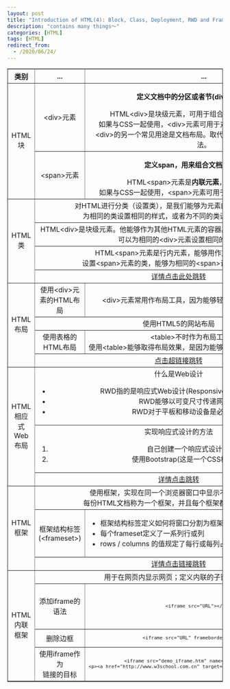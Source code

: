 ```yaml
---
layout: post
title: "Introduction of HTML(4): Block, Class, Deployment, RWD and Frame"
description: "contains many things～"
categories: [HTML]
tags: [HTML]
redirect_from:
  - /2020/06/24/
---
```


<table style="text-align: center;" border="1">
<tr>
    <th>类别</th>
    <th>...</th>
    <th>...</th>
</tr>
<tr>
    <td rowspan="2">HTML<br />块</td>
    <td>&lt;div>元素</td>
    <td>
        <p><b>定义文档中的分区或者节(division/section)</b></p>
        HTML&lt;div>是块级元素，可用于组合其他HTML元素的容器。<br />
        如果与CSS一起使用，&lt;div>元素可用于对大的内容块设置样式属性。<br />
        &lt;div>的另一个常见用途是文档布局。取代了使用表格定义布局的老式方法。
    </td>
</tr>
<tr>
    <td>&lt;span>元素</td>
    <td>
        <p><b>定义span，用来组合文档中的行内元素</b></p>
        HTML&lt;span>元素是<b>内联元素</b>，用于文本的容器。<br>
        如果与CSS一起使用，&lt;span>元素可用于为部分文本设置样式属性。
    </td>
</tr>
<tr>
    <td rowspan="4">HTML<br />类</td>
    <td colspan="2">
        对HTML进行分类（设置类），是我们能够为元素的类定义CSS样式。<br>
        为相同的类设置相同的样式，或者为不同的类设置不同的样式。
    </td>
</tr>
<tr>
    <td colspan="2">
        HTML&lt;div>是块级元素。他能够作为其他HTML元素的容器。
        设置&lt;div>元素的类，是我们可以为相同的&lt;div>元素设置相同的类。
    </td>
</tr>
<tr>
    <td colspan="2">
        HTML&lt;span>元素是行内元素，能够用作文本的容器。<br>
        设置&lt;span>元素的类，能够为相同的&lt;span>设置相同的样式。
    </td>
</tr>
<tr>
    <td colspan="2"><a href="https://www.w3school.com.cn/html/html_classes.asp" target="_blank">详情点击此处跳转</a>
    </td>
</tr>
<tr>
    <td rowspan="4">HTML <br>布局</td>
    <td>使用&lt;div>元素的HTML布局</td>
    <td>&lt;div>元素常用作布局工具，因为能够轻松地通过CSS对其进行定位</td>
</tr>
<tr>
    <td colspan="2">使用HTML5的网站布局</td>
</tr>
<tr>
    <td>使用表格的HTML布局</td>
    <td>
        &lt;table>不时作为布局工具而设计的 <br>
        使用&lt;table>能够取得布局效果，是因为能够通过CSS设置表格元素的样式。
    </td>
</tr>
<tr>
    <td colspan="2"><a href="https://www.w3school.com.cn/html/html_layout.asp" target="_blank">点击超链接跳转</a></td>
</tr>
<tr>
    <td rowspan="3">HTML <br>相应式Web布局</td>
    <td colspan="2">
        什么是Web设计<br />
        <ul>
            <li>RWD指的是响应式Web设计(Responsive Web Design)</li>
            <li>RWD能够以可变尺寸传递网页</li>
            <li>RWD对于平板和移动设备是必须的</li>
        </ul>
    </td>
</tr>
<tr>
    <td colspan="2">
        实现响应式设计的方法
        <ol>
            <li>自己创建一个响应式设计</li>
            <li>使用Bootstrap(这是一个CSS框架)</li>
        </ol>
    </td>
</tr>
<tr>
    <td colspan="2">
        <a href="https://www.w3school.com.cn/html/html_responsive.asp" target="_blank">详情点击跳转</a>
    </td>
</tr>
<tr>
    <td rowspan="3">HTML<br>框架</td>
    <td colspan="2">
        使用框架，实现在同一个浏览器窗口中显示不止一个页面。<br>
        每份HTML文档称为一个框架，并且每个框架都独立于其他框架
    </td>
</tr>
<tr>
    <td>框架结构标签(&lt;frameset>)</td>
    <td style="text-align: left;">
        <ul>
            <li>框架结构标签定义如何将窗口分割为框架</li>
            <li>每个frameset定义了一系列行或列</li>
            <li>rows / columns 的值规定了每行或每列占据屏幕的面积</li>
        </ul>
    </td>
</tr>
<tr>
    <td colspan="2"><a href="https://www.w3school.com.cn/html/html_frames.asp" target="_blank">详情点击链接跳转</a></td>
</tr>
<tr>
    <td rowspan="4">HTML <br>内联框架</td>
    <td colspan="2">用于在网页内显示网页；定义内联的子窗口(框架)</td>
</tr>
<tr>
    <td>添加iframe的语法</td>
    <td>
        <code>
            <pre>&lt;iframe src="URL">&lt;/iframe></pre>
        </code>
    </td>
</tr>
<tr>
    <td>删除边框</td>
    <td>
        <code><pre>&lt;iframe src="URL" frameborder="0">&lt;/iframe></pre></code>
    </td>
</tr>
<tr>
    <td>使用iframe作为 <br>链接的目标</td>
    <td>
        <code><pre>&lt;iframe src="demo_iframe.htm" name="iframe_a">&lt;/iframe> <br>&lt;p>&lt;a href="http://www.w3school.com.cn" target="iframe_a">W3School.com.cn&lt;/a>&lt;/p></pre></code>
    </td>
</tr>

